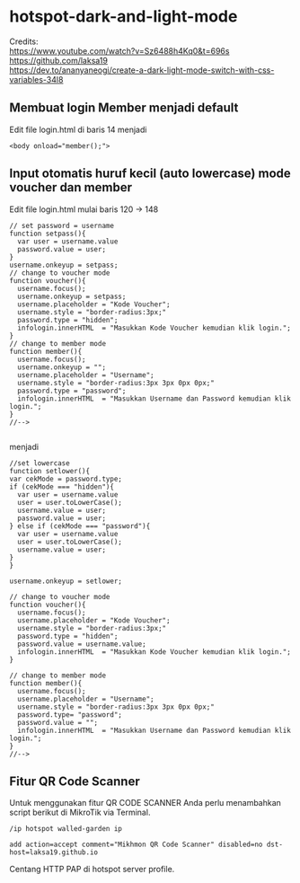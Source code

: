 # hotspot-dark-and-light-mode
Credits: 
<br>https://www.youtube.com/watch?v=Sz6488h4Kq0&t=696s
<br>https://github.com/laksa19
<br>https://dev.to/ananyaneogi/create-a-dark-light-mode-switch-with-css-variables-34l8



## Membuat login Member menjadi default
Edit file login.html di baris 14 menjadi 
```
<body onload="member();">
```

## Input otomatis huruf kecil (auto lowercase) mode voucher dan member
Edit file login.html mulai baris 120 -> 148
```
// set password = username
function setpass(){
  var user = username.value		
  password.value = user;
}
username.onkeyup = setpass; 
// change to voucher mode
function voucher(){
  username.focus();
  username.onkeyup = setpass;
  username.placeholder = "Kode Voucher";
  username.style = "border-radius:3px;"
  password.type = "hidden";
  infologin.innerHTML  = "Masukkan Kode Voucher kemudian klik login.";
}
// change to member mode
function member(){
  username.focus();
  username.onkeyup = "";
  username.placeholder = "Username";
  username.style = "border-radius:3px 3px 0px 0px;"
  password.type = "password";	
  infologin.innerHTML  = "Masukkan Username dan Password kemudian klik login.";
}
//-->


```
menjadi
```
//set lowercase
function setlower(){
var cekMode = password.type;
if (cekMode === "hidden"){
  var user = username.value 
  user = user.toLowerCase();
  username.value = user;  
  password.value = user;
} else if (cekMode === "password"){
  var user = username.value 
  user = user.toLowerCase();
  username.value = user;
} 
}

username.onkeyup = setlower;

// change to voucher mode
function voucher(){
  username.focus();
  username.placeholder = "Kode Voucher";
  username.style = "border-radius:3px;"
  password.type = "hidden";
  password.value = username.value;
  infologin.innerHTML  = "Masukkan Kode Voucher kemudian klik login.";
}

// change to member mode
function member(){
  username.focus();
  username.placeholder = "Username";
  username.style = "border-radius:3px 3px 0px 0px;"
  password.type= "password";
  password.value = "";
  infologin.innerHTML  = "Masukkan Username dan Password kemudian klik login.";
}
//-->

```
## Fitur QR Code Scanner

Untuk menggunakan fitur QR CODE SCANNER Anda perlu menambahkan script berikut di MikroTik via Terminal.
```
/ip hotspot walled-garden ip

add action=accept comment="Mikhmon QR Code Scanner" disabled=no dst-host=laksa19.github.io

```
Centang HTTP PAP di hotspot server profile.
